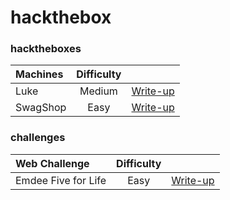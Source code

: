 # hackthebox

### hacktheboxes
| Machines | Difficulty | |
| :--- | :---: | :--- |
| Luke | Medium | [Write-up](https://medium.com/@daniel.min.pentest/htb-luke-write-up-77aa52320250) |
| SwagShop | Easy | [Write-up](https://medium.com/@daniel.min.pentest/htb-swagshop-write-up-50a560aa7a56?sk=8bc4c4a5bbf0707c158d1305f3e0143d) |

### challenges
| Web Challenge | Difficulty | |
| :--- | :---: | :--- |
| Emdee Five for Life | Easy | [Write-up](https://medium.com/@daniel.min.pentest/htb-web-challenge-emdee-five-for-life-56cb0ddfd63f) |
